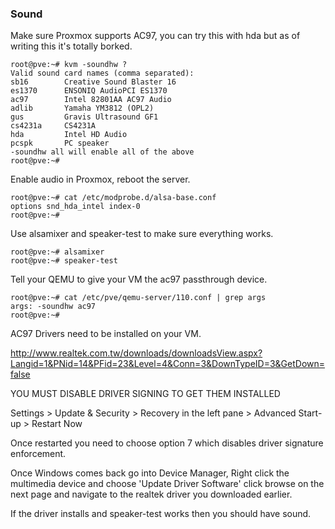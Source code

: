 

### Sound

Make sure Proxmox supports AC97, you can try this with hda but as of writing this it's totally borked.

    root@pve:~# kvm -soundhw ?
    Valid sound card names (comma separated):
    sb16        Creative Sound Blaster 16
    es1370      ENSONIQ AudioPCI ES1370
    ac97        Intel 82801AA AC97 Audio
    adlib       Yamaha YM3812 (OPL2)
    gus         Gravis Ultrasound GF1
    cs4231a     CS4231A
    hda         Intel HD Audio
    pcspk       PC speaker
    -soundhw all will enable all of the above
    root@pve:~#


Enable audio in Proxmox, reboot the server.

    root@pve:~# cat /etc/modprobe.d/alsa-base.conf
    options snd_hda_intel index-0
    root@pve:~#

Use alsamixer and speaker-test to make sure everything works.

    root@pve:~# alsamixer
    root@pve:~# speaker-test

Tell your QEMU to give your VM the ac97 passthrough device.

    root@pve:~# cat /etc/pve/qemu-server/110.conf | grep args
    args: -soundhw ac97
    root@pve:~#

AC97 Drivers need to be installed on your VM.

http://www.realtek.com.tw/downloads/downloadsView.aspx?Langid=1&PNid=14&PFid=23&Level=4&Conn=3&DownTypeID=3&GetDown=false

YOU MUST DISABLE DRIVER SIGNING TO GET THEM INSTALLED

Settings > Update & Security > Recovery in the left pane > Advanced Start-up > Restart Now

Once restarted you need to choose option 7 which disables driver signature enforcement.

Once Windows comes back go into Device Manager, Right click the multimedia device and choose 'Update Driver Software' click browse on the next page and navigate to the realtek driver you downloaded earlier.

If the driver installs and speaker-test works then you should have sound.




